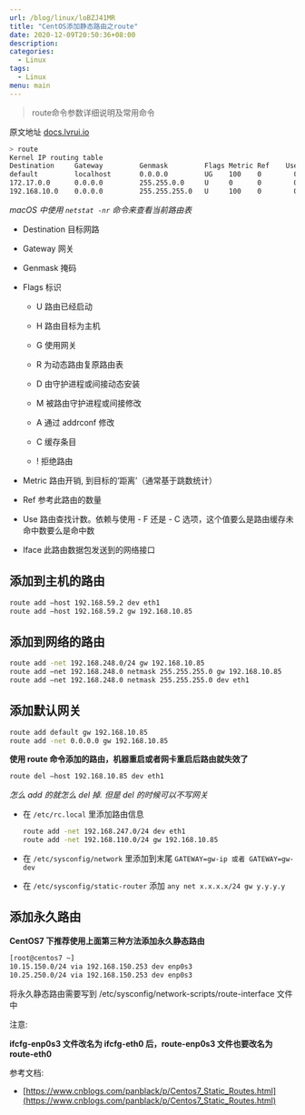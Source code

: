 ```yaml
---
url: /blog/linux/loBZJ41MR
title: "CentOS添加静态路由之route"
date: 2020-12-09T20:50:36+08:00
description:
categories:
  - Linux
tags:
  - Linux
menu: main
---
```


> route命令参数详细说明及常用命令

原文地址 [docs.lvrui.io](https://docs.lvrui.io/2016/10/12/CentOS%E4%B8%8B%E6%B7%BB%E5%8A%A0%E9%9D%99%E6%80%81%E8%B7%AF%E7%94%B1/)

```bash
> route
Kernel IP routing table
Destination     Gateway         Genmask         Flags Metric Ref    Use Iface
default         localhost       0.0.0.0         UG    100    0        0 eno16780032
172.17.0.0      0.0.0.0         255.255.0.0     U     0      0        0 docker0
192.168.10.0    0.0.0.0         255.255.255.0   U     100    0        0 eno16780032

```

_macOS 中使用 `netstat -nr` 命令来查看当前路由表_

- Destination 目标网路

- Gateway 网关

- Genmask 掩码

- Flags 标识


  - U 路由已经启动

  - H 路由目标为主机

  - G 使用网关

  - R 为动态路由复原路由表

  - D 由守护进程或间接动态安装

  - M 被路由守护进程或间接修改

  - A 通过 addrconf 修改

  - C 缓存条目

  - ! 拒绝路由
- Metric 路由开销, 到目标的‘距离’（通常基于跳数统计）

- Ref 参考此路由的数量

- Use 路由查找计数。依赖与使用 - F 还是 - C 选项，这个值要么是路由缓存未命中数要么是命中数

- Iface 此路由数据包发送到的网络接口


## 添加到主机的路由

```bash
route add –host 192.168.59.2 dev eth1
route add –host 192.168.59.2 gw 192.168.10.85

```

## 添加到网络的路由

```bash
route add -net 192.168.248.0/24 gw 192.168.10.85
route add –net 192.168.248.0 netmask 255.255.255.0 gw 192.168.10.85
route add –net 192.168.248.0 netmask 255.255.255.0 dev eth1

```

## 添加默认网关

```bash
route add default gw 192.168.10.85
route add -net 0.0.0.0 gw 192.168.10.85

```

**使用 route 命令添加的路由，机器重启或者网卡重启后路由就失效了**

```bash
route del –host 192.168.10.85 dev eth1

```

_怎么 add 的就怎么 del 掉. 但是 del 的时候可以不写网关_

- 在 `/etc/rc.local` 里添加路由信息


  ```bash
  route add -net 192.168.247.0/24 dev eth1
  route add -net 192.168.110.0/24 gw 192.168.10.85

  ```

- 在 `/etc/sysconfig/network` 里添加到末尾 `GATEWAY=gw-ip 或者 GATEWAY=gw-dev`

- 在 `/etc/sysconfig/static-router` 添加 `any net x.x.x.x/24 gw y.y.y.y`


## 添加永久路由

**CentOS7 下推荐使用上面第三种方法添加永久静态路由**

```bash
[root@centos7 ~]
10.15.150.0/24 via 192.168.150.253 dev enp0s3
10.25.250.0/24 via 192.168.150.253 dev enp0s3

```

将永久静态路由需要写到 /etc/sysconfig/network-scripts/route-interface 文件中

注意:

**ifcfg-enp0s3 文件改名为 ifcfg-eth0 后，route-enp0s3 文件也要改名为 route-eth0**

参考文档:

- [https://www.cnblogs.com/panblack/p/Centos7_Static_Routes.html](https://www.cnblogs.com/panblack/p/Centos7_Static_Routes.html)